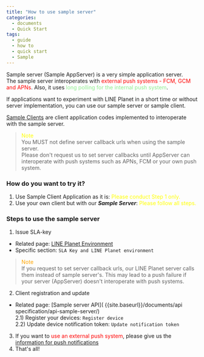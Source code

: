 ```yaml
---
title: "How to use sample server"
categories:
  - documents
  - Quick Start
tags:
  - guide
  - how to
  - quick start
  - Sample
---
```


Sample server (Sample AppServer) is a very simple application server.  <br>
The sample server interoperates with <span style="color:red">external push systems - FCM, GCM and APNs</span>.
Also, it uses <span style="color:lightgreen"> long polling for the internal push system</span>.

If applications want to experiment with LINE Planet in a short time or without server implementation, you can use our sample server or sample client.

[Sample Clients]({{site.baseurl}}/documents/sample/sample-client-codes/) are client application codes implemented to interoperate with the sample server.

> <span style="color:yellow"> Note </span> <br>
> You MUST not define server callback urls when using the sample server.<br>
> Please don't request us to set server callbacks until AppServer can interoperate with push systems such as APNs, FCM or your own push system.


### How do you want to try it?
1. Use Sample Client Application as it is: <span style="color:yellow"> Please conduct Step 1 only. </span>
1. Use your own client but with our ***Sample Server***: <span style="color:yellow">Please follow all steps.</span>

### Steps to use the sample server
1. Issue SLA-key
  * Related page: [LINE Planet Environment]( {{site.baseurl}}/documents/article/art-planet-env/ )
  * Specific section: `SLA Key and LINE Planet environment`
> <span style="color:orange"> Note </span> <br>
> If you request to set server callback urls, our LINE Planet server calls them instead of sample server's.
> This may lead to a push failure if your server (AppServer) doesn't interoperate with push systems.


2. Client registration and update
* Related page: [Sample server API]( {{site.baseurl}}/documents/api specification/api-sample-server/) <br>
2.1) Register your devices: `Register device`<br>
2.2) Update device notification token: `Update notification token`
3. If you want to <span style="color:red">use an external push system</span>, please give us the [information for push notifications]( {{site.baseurl}}/documents/sample/sample-push/)
4. That's all!
